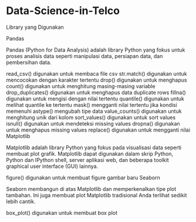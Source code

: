 # Data-Science-in-Telco

Library yang Digunakan

Pandas

Pandas (Python for Data Analysis) adalah library Python yang fokus untuk proses analisis data seperti manipulasi data, persiapan data, dan pembersihan data.

read_csv() digunakan untuk membaca file csv
str.match() digunakan untuk mencocokan dengan karakter tertentu
drop() digunakan untuk menghapus
count() digunakan untuk menghitung masing-masing variable
drop_duplicates() digunakan untuk menghapus data duplicate rows
fillna() digunakan untuk mengisi dengan nilai tertentu
quantile() digunakan untuk melihat quantile ke tertentu
mask() mengganti nilai tertentu jika kondisi memenuhi
astype() mengubah tipe data
value_counts() digunakan untuk menghitung unik dari kolom
sort_values() digunakan untuk sort values
isnull() digunakan untuk mendeteksi missing values
dropna() digunakan untuk menghapus missing values
replace() digunakan untuk mengganti nilai
Matplotlib

Matplotlib adalah library Python yang fokus pada visualisasi data seperti membuat plot grafik. Matplotlib dapat digunakan dalam skrip Python, Python dan IPython shell, server aplikasi web, dan beberapa toolkit graphical user interface (GUI) lainnya.

figure() digunakan untuk membuat figure gambar baru
Seaborn

Seaborn membangun di atas Matplotlib dan memperkenalkan tipe plot tambahan. Ini juga membuat plot Matplotlib tradisional Anda terlihat sedikit lebih cantik.

box_plot() digunakan untuk membuat box plot
